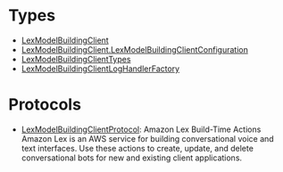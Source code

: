 # Types

  - [LexModelBuildingClient](/aws-sdk-swift/reference/0.x/AWSLexModelBuildingService/LexModelBuildingClient)
  - [LexModelBuildingClient.LexModelBuildingClientConfiguration](/aws-sdk-swift/reference/0.x/AWSLexModelBuildingService/LexModelBuildingClient_LexModelBuildingClientConfiguration)
  - [LexModelBuildingClientTypes](/aws-sdk-swift/reference/0.x/AWSLexModelBuildingService/LexModelBuildingClientTypes)
  - [LexModelBuildingClientLogHandlerFactory](/aws-sdk-swift/reference/0.x/AWSLexModelBuildingService/LexModelBuildingClientLogHandlerFactory)

# Protocols

  - [LexModelBuildingClientProtocol](/aws-sdk-swift/reference/0.x/AWSLexModelBuildingService/LexModelBuildingClientProtocol):
    <fullname>Amazon Lex Build-Time Actions</fullname>
    Amazon Lex is an AWS service for building conversational voice and text
    interfaces. Use these actions to create, update, and delete conversational
    bots for new and existing client applications.
